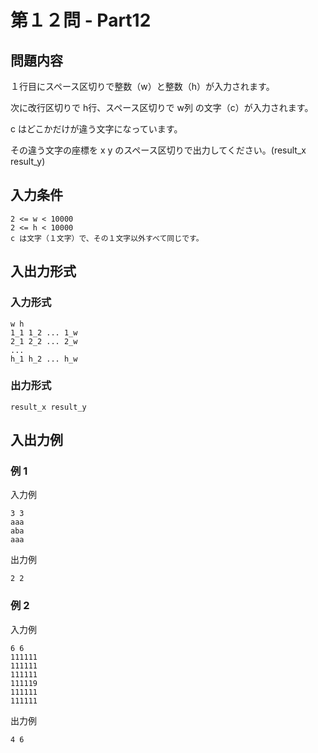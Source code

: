 # 第１２問 - Part12

## 問題内容
１行目にスペース区切りで整数（w）と整数（h）が入力されます。

次に改行区切りで h行、スペース区切りで w列 の文字（c）が入力されます。

c はどこかだけが違う文字になっています。

その違う文字の座標を x y のスペース区切りで出力してください。(result_x result_y)

## 入力条件
```
2 <= w < 10000
2 <= h < 10000
c は文字（１文字）で、その１文字以外すべて同じです。
```

## 入出力形式

### 入力形式
```
w h
1_1 1_2 ... 1_w
2_1 2_2 ... 2_w
...
h_1 h_2 ... h_w
```

### 出力形式
```
result_x result_y
```

## 入出力例

### 例 1
入力例
```
3 3
aaa
aba
aaa
``` 

出力例
```
2 2
```

### 例 2
入力例
```
6 6
111111
111111
111111
111119
111111
111111
```
 
出力例    
``` 
4 6
```
